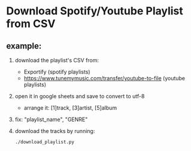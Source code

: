 # Download Spotify/Youtube Playlist from CSV

## example:

1. download the playlist's CSV from:
    * Exportify (spotify playlists)
    * https://www.tunemymusic.com/transfer/youtube-to-file (youtube playlists)

2. open it in google sheets and save to convert to utf-8
    * arrange it: [1]track, [3]artist, [5]album

3. fix: "playlist_name", "GENRE"

4. download the tracks by running:
   ```
   ./download_playlist.py
   ```